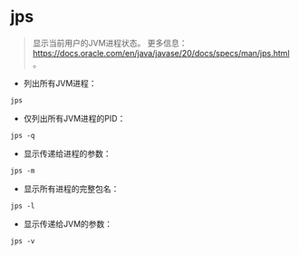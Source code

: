 # jps

> 显示当前用户的JVM进程状态。
> 更多信息：<https://docs.oracle.com/en/java/javase/20/docs/specs/man/jps.html>。

- 列出所有JVM进程：

`jps`

- 仅列出所有JVM进程的PID：

`jps -q`

- 显示传递给进程的参数：

`jps -m`

- 显示所有进程的完整包名：

`jps -l`

- 显示传递给JVM的参数：

`jps -v`